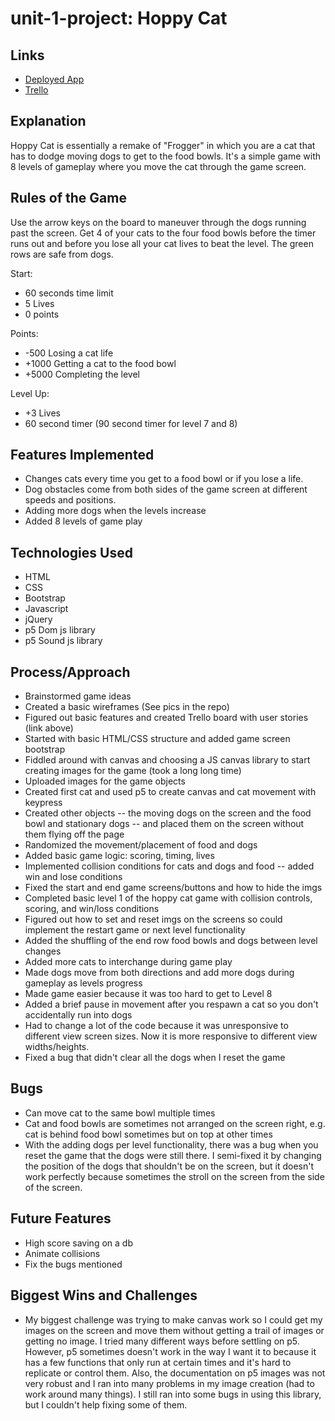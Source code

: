 # unit-1-project: Hoppy Cat

## Links
- [Deployed App](https://github.kdc.capitalone.com/pages/MGU339/unit-1-project/)
- [Trello](https://trello.com/b/ATeh7MAj/unit-1-project)

## Explanation
Hoppy Cat is essentially a remake of "Frogger" in which you are a cat that has to dodge moving dogs to get to the food bowls. It's a simple game with 8 levels of gameplay where you move the cat through the game screen.

## Rules of the Game
Use the arrow keys on the board to maneuver through the dogs running past the screen. Get 4 of your cats to the four food bowls before the timer runs out and before you lose all your cat lives to beat the level. The green rows are safe from dogs.

Start:
- 60 seconds time limit
- 5 Lives
- 0 points

Points:
- -500 Losing a cat life
- +1000 Getting a cat to the food bowl
- +5000 Completing the level

Level Up:
- +3 Lives
- 60 second timer (90 second timer for level 7 and 8)

## Features Implemented
- Changes cats every time you get to a food bowl or if you lose a life.
- Dog obstacles come from both sides of the game screen at different speeds and positions.
- Adding more dogs when the levels increase
- Added 8 levels of game play


## Technologies Used
- HTML
- CSS
- Bootstrap
- Javascript
- jQuery
- p5 Dom js library
- p5 Sound js library

## Process/Approach
* Brainstormed game ideas
* Created a basic wireframes (See pics in the repo)
* Figured out basic features and created Trello board with user stories (link above)
* Started with basic HTML/CSS structure and added game screen bootstrap
* Fiddled around with canvas and choosing a JS canvas library to start creating images for the game (took a long long time)
* Uploaded images for the game objects
* Created first cat and used p5 to create canvas and cat movement with keypress
* Created other objects -- the moving dogs on the screen and the food bowl and stationary dogs -- and placed them on the screen without them flying off the page
* Randomized the movement/placement of food and dogs
* Added basic game logic: scoring, timing, lives
* Implemented collision conditions for cats and dogs and food -- added win and lose conditions
* Fixed the start and end game screens/buttons and how to hide the imgs
* Completed basic level 1 of the hoppy cat game with collision controls, scoring, and win/loss conditions
* Figured out how to set and reset imgs on the screens so could implement the restart game or next level functionality
* Added the shuffling of the end row food bowls and dogs between level changes
* Added more cats to interchange during game play
* Made dogs move from both directions and add more dogs during gameplay as levels progress
* Made game easier because it was too hard to get to Level 8
* Added a brief pause in movement after you respawn a cat so you don't accidentally run into dogs
* Had to change a lot of the code because it was unresponsive to different view screen sizes. Now it is more responsive to different view widths/heights.
* Fixed a bug that didn't clear all the dogs when I reset the game


## Bugs
* Can move cat to the same bowl multiple times
* Cat and food bowls are sometimes not arranged on the screen right, e.g. cat is behind food bowl sometimes but on top at other times
* With the adding dogs per level functionality, there was a bug when you reset the game that the dogs were still there. I semi-fixed it by changing the position of the dogs that shouldn't be on the screen, but it doesn't work perfectly because sometimes the stroll on the screen from the side of the screen.

## Future Features
* High score saving on a db
* Animate collisions
* Fix the bugs mentioned


## Biggest Wins and Challenges
* My biggest challenge was trying to make canvas work so I could get my images on the screen and move them without getting a trail of images or getting no image. I tried many different ways before settling on p5. However, p5 sometimes doesn't work in the way I want it to because it has a few functions that only run at certain times and it's hard to replicate or control them. Also, the documentation on p5 images was not very robust and I ran into many problems in my image creation (had to work around many things). I still ran into some bugs in using this library, but I couldn't help fixing some of them.
